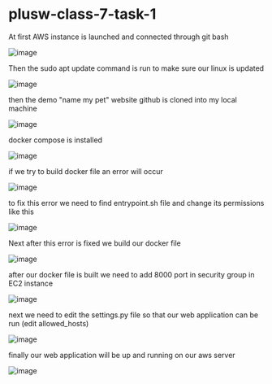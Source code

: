 # plusw-class-7-task-1


At first AWS instance is launched and connected through git bash 

![image](https://github.com/mooorey/plusw-class-7-task-2/assets/59121431/9c6dccba-68b2-40fb-91a4-34a9642e56d2)

Then the sudo apt update command is run to make sure our linux is updated

![image](https://github.com/mooorey/plusw-class-7-task-2/assets/59121431/573bc2bc-d719-460d-8106-7cce8b44a17c)


then the demo "name my pet" website github is cloned into my local machine 

![image](https://github.com/mooorey/plusw-class-7-task-2/assets/59121431/27067855-7829-435b-987f-b18934b632a0)

docker compose is installed 

![image](https://github.com/mooorey/plusw-class-7-task-2/assets/59121431/bb11637b-4cf5-471e-86ac-9e17b3f45c2a)


if we try to build docker file an error will occur 

![image](https://github.com/mooorey/plusw-class-7-task-2/assets/59121431/44053124-388e-4593-ad90-8680682da23c)

to fix this error we need to find entrypoint.sh file and change its permissions like this 

![image](https://github.com/mooorey/plusw-class-7-task-2/assets/59121431/d5580187-b271-4c6e-b27e-52d0024227b9)


Next after this error is fixed we build our docker file 

![image](https://github.com/mooorey/plusw-class-7-task-2/assets/59121431/4ae49321-f200-458d-a172-262efa894511)

after our docker file is built we need to add 8000 port in security group in EC2 instance 

![image](https://github.com/mooorey/plusw-class-7-task-2/assets/59121431/bcb56790-010d-420e-a37f-495ba0fb92cc)

next we need to edit the settings.py file so that our web application can be run (edit allowed_hosts)

![image](https://github.com/mooorey/plusw-class-7-task-2/assets/59121431/21355566-3337-435d-a268-a628656a6211)

finally our web application will be up and running on our aws server 


![image](https://github.com/mooorey/plusw-class-7-task-2/assets/59121431/1b95de9b-6a54-4fc5-902b-b838d7954d28)







